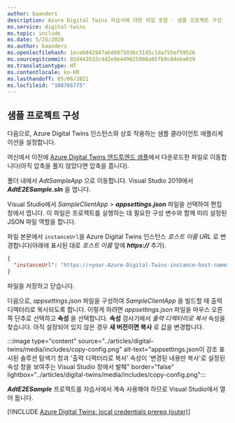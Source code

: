 ```yaml
---
author: baanders
description: Azure Digital Twins 자습서에 대한 파일 포함 - 샘플 프로젝트 구성
ms.service: digital-twins
ms.topic: include
ms.date: 5/25/2020
ms.author: baanders
ms.openlocfilehash: 1eceb842947abd8975036c3145c1da755ef59526
ms.sourcegitcommit: 02d443532c4d2e9e449025908a05fb9c84eba039
ms.translationtype: HT
ms.contentlocale: ko-KR
ms.lasthandoff: 05/06/2021
ms.locfileid: "108766775"
---
```

## <a name="configure-the-sample-project"></a>샘플 프로젝트 구성

다음으로, Azure Digital Twins 인스턴스와 상호 작용하는 샘플 클라이언트 애플리케이션을 설정합니다.

머신에서 이전에 [Azure Digital Twins 엔드투엔드 샘플](/samples/azure-samples/digital-twins-samples/digital-twins-samples)에서 다운로드한 파일로 이동합니다(아직 압축을 풀지 않았다면 압축을 풉니다).

폴더 내에서 _AdtSampleApp_ 으로 이동합니다. Visual Studio 2019에서 _**AdtE2ESample.sln**_ 을 엽니다. 

Visual Studio에서 _SampleClientApp > **appsettings.json**_ 파일을 선택하여 편집 창에서 엽니다. 이 파일은 프로젝트를 실행하는 데 필요한 구성 변수와 함께 미리 설정된 JSON 파일 역할을 합니다.

파일 본문에서 `instanceUrl`을 Azure Digital Twins 인스턴스 *호스트 이름 URL* 로 변경합니다(아래에 표시된 대로 *호스트 이름* 앞에 **_https://_** 추가).

```json
{
  "instanceUrl": "https://<your-Azure-Digital-Twins-instance-host-name>"
}
```

파일을 저장하고 닫습니다. 

다음으로, *appsettings.json* 파일을 구성하여 *SampleClientApp* 을 빌드할 때 출력 디렉터리로 복사되도록 합니다. 이렇게 하려면 *appsettings.json* 파일을 마우스 오른쪽 단추로 선택하고 **속성** 을 선택합니다. **속성** 검사기에서 *출력 디렉터리로 복사* 속성을 찾습니다. 아직 설정되어 있지 않은 경우 **새 버전이면 복사** 로 값을 변경합니다.

:::image type="content" source="../articles/digital-twins/media/includes/copy-config.png" alt-text="appsettings.json이 강조 표시된 솔루션 탐색기 창과 '출력 디렉터리로 복사' 속성이 '변경된 내용만 복사'로 설정된 속성 창을 보여주는 Visual Studio 창에서 발췌" border="false" lightbox="../articles/digital-twins/media/includes/copy-config.png":::

_**AdtE2ESample**_ 프로젝트를 자습서에서 계속 사용해야 하므로 Visual Studio에서 열어 둡니다.

[!INCLUDE [Azure Digital Twins: local credentials prereq (outer)](digital-twins-local-credentials-outer.md)]
